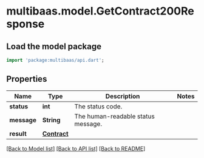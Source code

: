 # multibaas.model.GetContract200Response

## Load the model package
```dart
import 'package:multibaas/api.dart';
```

## Properties
Name | Type | Description | Notes
------------ | ------------- | ------------- | -------------
**status** | **int** | The status code. | 
**message** | **String** | The human-readable status message. | 
**result** | [**Contract**](Contract.md) |  | 

[[Back to Model list]](../README.md#documentation-for-models) [[Back to API list]](../README.md#documentation-for-api-endpoints) [[Back to README]](../README.md)


